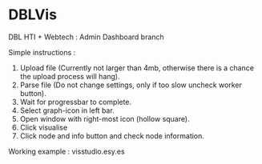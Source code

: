 # DBLVis
DBL HTI + Webtech : Admin Dashboard branch

Simple instructions :

1. Upload file (Currently not larger than 4mb, otherwise there is a chance the upload process will hang).
2. Parse file (Do not change settings, only if too slow uncheck worker button).
3. Wait for progressbar to complete.
4. Select graph-icon in left bar.
5. Open window with right-most icon (hollow square).
6. Click visualise
7. Click node and info button and check node information.

Working example :
visstudio.esy.es
